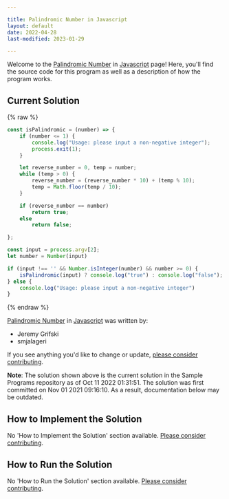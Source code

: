 ```yaml
---

title: Palindromic Number in Javascript
layout: default
date: 2022-04-28
last-modified: 2023-01-29

---
```


Welcome to the [Palindromic Number](https://sampleprograms.io/projects/palindromic-number) in [Javascript](https://sampleprograms.io/languages/javascript) page! Here, you'll find the source code for this program as well as a description of how the program works.

## Current Solution

{% raw %}

```javascript
const isPalindromic = (number) => {
    if (number <= 1) {
        console.log("Usage: please input a non-negative integer");
        process.exit(1);
    }

    let reverse_number = 0, temp = number;
    while (temp > 0) {
        reverse_number = (reverse_number * 10) + (temp % 10);
        temp = Math.floor(temp / 10);
    }

    if (reverse_number == number)
        return true;
    else
        return false;

};

const input = process.argv[2];
let number = Number(input)

if (input !== '' && Number.isInteger(number) && number >= 0) {
    isPalindromic(input) ? console.log("true") : console.log("false");
} else {
    console.log("Usage: please input a non-negative integer")
}
```

{% endraw %}

[Palindromic Number](https://sampleprograms.io/projects/palindromic-number) in [Javascript](https://sampleprograms.io/languages/javascript) was written by:

- Jeremy Grifski
- smjalageri

If you see anything you'd like to change or update, [please consider contributing](https://github.com/TheRenegadeCoder/sample-programs).

**Note**: The solution shown above is the current solution in the Sample Programs repository as of Oct 11 2022 01:31:51. The solution was first committed on Nov 01 2021 09:16:10. As a result, documentation below may be outdated.

## How to Implement the Solution

No 'How to Implement the Solution' section available. [Please consider contributing](https://github.com/TheRenegadeCoder/sample-programs-website).

## How to Run the Solution

No 'How to Run the Solution' section available. [Please consider contributing](https://github.com/TheRenegadeCoder/sample-programs-website).